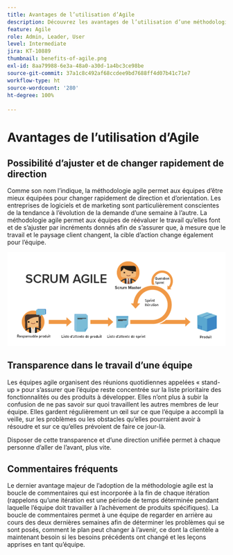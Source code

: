 ```yaml
---
title: Avantages de l’utilisation d’Agile
description: Découvrez les avantages de l’utilisation d’une méthodologie agile.
feature: Agile
role: Admin, Leader, User
level: Intermediate
jira: KT-10889
thumbnail: benefits-of-agile.png
exl-id: 8aa79988-6e3a-48a0-a30d-1a4bc3ce98be
source-git-commit: 37a1c8c492af68ccdee9bd7688ff4d07b41c71e7
workflow-type: ht
source-wordcount: '280'
ht-degree: 100%

---
```


# Avantages de l’utilisation d’Agile

## Possibilité d’ajuster et de changer rapidement de direction

Comme son nom l’indique, la méthodologie agile permet aux équipes d’être mieux équipées pour changer rapidement de direction et d’orientation. Les entreprises de logiciels et de marketing sont particulièrement conscientes de la tendance à l’évolution de la demande d’une semaine à l’autre. La méthodologie agile permet aux équipes de réévaluer le travail qu’elles font et de s’ajuster par incréments donnés afin de s’assurer que, à mesure que le travail et le paysage client changent, la cible d’action change également pour l’équipe.

![Flux de travail agile](assets/agile-work-stream.png)

## Transparence dans le travail d’une équipe

Les équipes agile organisent des réunions quotidiennes appelées « stand-up » pour s’assurer que l’équipe reste concentrée sur la liste prioritaire des fonctionnalités ou des produits à développer. Elles n’ont plus à subir la confusion de ne pas savoir sur quoi travaillent les autres membres de leur équipe. Elles gardent régulièrement un œil sur ce que l’équipe a accompli la veille, sur les problèmes ou les obstacles qu’elles pourraient avoir à résoudre et sur ce qu’elles prévoient de faire ce jour-là.



Disposer de cette transparence et d’une direction unifiée permet à chaque personne d’aller de l’avant, plus vite.



## Commentaires fréquents

Le dernier avantage majeur de l’adoption de la méthodologie agile est la boucle de commentaires qui est incorporée à la fin de chaque itération (rappelons qu’une itération est une période de temps déterminée pendant laquelle l’équipe doit travailler à l’achèvement de produits spécifiques). La boucle de commentaires permet à une équipe de regarder en arrière au cours des deux dernières semaines afin de déterminer les problèmes qui se sont posés, comment le plan peut changer à l’avenir, ce dont la clientèle a maintenant besoin si les besoins précédents ont changé et les leçons apprises en tant qu’équipe.
